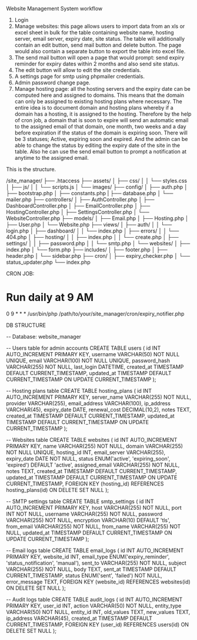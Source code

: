 Website Management System workflow

1. Login
2. Manage websites: this page allows users to import data from an xls or excel sheet in bulk for the table containing website name, hosting server, email server, expiry date, site status. The table will additionally contain an edit button, send mail button and delete button. The page would also contain a separate button to export the table into excel file.
3. The send mail button will open a page that would prompt: send expiry reminder for expiry dates within 2 months and also send site status.
4. The edit button will allow to edit the site credentials.
5. A settings page for smtp using phpmailer credentials.
6. Admin password change page.
7. Manage hosting page: all the hosting servers and the expiry date can be computed here and assigned to domains. This means that the domain can only be assigned to existing hosting plans where necessary.
   The entire idea is to document domain and hosting plans whereby if a domain has a hosting, it is assigned to the hosting. Therefore by the help of cron job, a domain that is soon to expire will send an automatic email to the assigned email of that domain, one month, two weeks and a day before expiration if the status of the domain is expiring soon. There will be 3 statuses; Active, expiring soon and expired. And the admin can be able to change the status by editing the expiry date of the site in the table. Also he can use the send email button to prompt a notification at anytime to the assigned email.

This is the structure.

/site_manager/
├── .htaccess
├── assets/
│ ├── css/
│ │ └── styles.css
│ ├── js/
│ │ └── scripts.js
│ └── images/
├── config/
│ ├── auth.php
│ ├── bootstrap.php
│ ├── constants.php
| ├── database.php
│ └── mailer.php
├── controllers/
│ ├── AuthController.php
│ ├── DashboardController.php
│ ├── EmailController.php
│ ├── HostingController.php
│ ├── SettingsController.php
│ └── WebsiteController.php
├── models/
│ ├── Email.php
│ ├── Hosting.php
│ ├── User.php
│ └── Website.php
├── views/
│ ├── auth/
│ │ └── login.php
│ ├── dashboard/
│ │ └── index.php
│ ├── errors/
│ │ └── 404.php
│ ├── hosting/
│ │ ├── index.php
│ │ └── create.php
│ ├── settings/
│ │ ├── password.php
│ │ └── smtp.php
│ └── websites/
│ ├── index.php
│ └── form.php
├── includes/
│ ├── footer.php
│ ├── header.php
│ └── sidebar.php
├── cron/
│ ├── expiry_checker.php
│ └── status_updater.php
└── index.php

CRON JOB:

# Run daily at 9 AM

0 9 \* \* \* /usr/bin/php /path/to/your/site_manager/cron/expiry_notifier.php

DB STRUCTURE

-- Database: website_manager

-- Users table for admin accounts
CREATE TABLE users (
id INT AUTO_INCREMENT PRIMARY KEY,
username VARCHAR(50) NOT NULL UNIQUE,
email VARCHAR(100) NOT NULL UNIQUE,
password_hash VARCHAR(255) NOT NULL,
last_login DATETIME,
created_at TIMESTAMP DEFAULT CURRENT_TIMESTAMP,
updated_at TIMESTAMP DEFAULT CURRENT_TIMESTAMP ON UPDATE CURRENT_TIMESTAMP
);

-- Hosting plans table
CREATE TABLE hosting_plans (
id INT AUTO_INCREMENT PRIMARY KEY,
server_name VARCHAR(255) NOT NULL,
provider VARCHAR(255),
email_address VARCHAR(100),
ip_address VARCHAR(45),
expiry_date DATE,
renewal_cost DECIMAL(10,2),
notes TEXT,
created_at TIMESTAMP DEFAULT CURRENT_TIMESTAMP,
updated_at TIMESTAMP DEFAULT CURRENT_TIMESTAMP ON UPDATE CURRENT_TIMESTAMP
);

-- Websites table
CREATE TABLE websites (
id INT AUTO_INCREMENT PRIMARY KEY,
name VARCHAR(255) NOT NULL,
domain VARCHAR(255) NOT NULL UNIQUE,
hosting_id INT,
email_server VARCHAR(255),
expiry_date DATE NOT NULL,
status ENUM('active', 'expiring_soon', 'expired') DEFAULT 'active',
assigned_email VARCHAR(255) NOT NULL,
notes TEXT,
created_at TIMESTAMP DEFAULT CURRENT_TIMESTAMP,
updated_at TIMESTAMP DEFAULT CURRENT_TIMESTAMP ON UPDATE CURRENT_TIMESTAMP,
FOREIGN KEY (hosting_id) REFERENCES hosting_plans(id) ON DELETE SET NULL
);

-- SMTP settings table
CREATE TABLE smtp_settings (
id INT AUTO_INCREMENT PRIMARY KEY,
host VARCHAR(255) NOT NULL,
port INT NOT NULL,
username VARCHAR(255) NOT NULL,
password VARCHAR(255) NOT NULL,
encryption VARCHAR(10) DEFAULT 'tls',
from_email VARCHAR(255) NOT NULL,
from_name VARCHAR(255) NOT NULL,
updated_at TIMESTAMP DEFAULT CURRENT_TIMESTAMP ON UPDATE CURRENT_TIMESTAMP
);

-- Email logs table
CREATE TABLE email_logs (
id INT AUTO_INCREMENT PRIMARY KEY,
website_id INT,
email_type ENUM('expiry_reminder', 'status_notification', 'manual'),
sent_to VARCHAR(255) NOT NULL,
subject VARCHAR(255) NOT NULL,
body TEXT,
sent_at TIMESTAMP DEFAULT CURRENT_TIMESTAMP,
status ENUM('sent', 'failed') NOT NULL,
error_message TEXT,
FOREIGN KEY (website_id) REFERENCES websites(id) ON DELETE SET NULL
);

-- Audit logs table
CREATE TABLE audit_logs (
id INT AUTO_INCREMENT PRIMARY KEY,
user_id INT,
action VARCHAR(50) NOT NULL,
entity_type VARCHAR(50) NOT NULL,
entity_id INT,
old_values TEXT,
new_values TEXT,
ip_address VARCHAR(45),
created_at TIMESTAMP DEFAULT CURRENT_TIMESTAMP,
FOREIGN KEY (user_id) REFERENCES users(id) ON DELETE SET NULL
);
